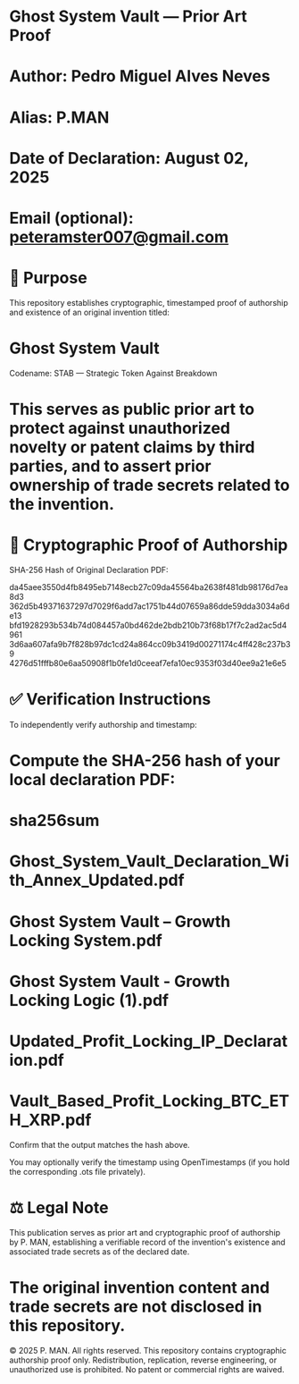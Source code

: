 # Ghost System Vault — Prior Art Proof
# Author: Pedro Miguel Alves Neves
# Alias: P.MAN
# Date of Declaration: August 02, 2025
# Email (optional): peteramster007@gmail.com

# 🧭 Purpose
This repository establishes cryptographic, timestamped proof of authorship and existence of an original invention titled:

# Ghost System Vault
Codename: STAB — Strategic Token Against Breakdown

# This serves as public prior art to protect against unauthorized novelty or patent claims by third parties, and to assert prior ownership of trade secrets related to the invention.

# 🔐 Cryptographic Proof of Authorship
SHA-256 Hash of Original Declaration PDF:

da45aee3550d4fb8495eb7148ecb27c09da45564ba2638f481db98176d7ea8d3
362d5b49371637297d7029f6add7ac1751b44d07659a86dde59dda3034a6de13
bfd1928293b534b74d084457a0bd462de2bdb210b73f68b17f7c2ad2ac5d4961
3d6aa607afa9b7f828b97dc1cd24a864cc09b3419d00271174c4ff428c237b39
4276d51fffb80e6aa50908f1b0fe1d0ceeaf7efa10ec9353f03d40ee9a21e6e5

# ✅ Verification Instructions
To independently verify authorship and timestamp:

# Compute the SHA-256 hash of your local declaration PDF:

# sha256sum 
# Ghost_System_Vault_Declaration_With_Annex_Updated.pdf
# Ghost System Vault – Growth Locking System.pdf
# Ghost System Vault - Growth Locking Logic (1).pdf
# Updated_Profit_Locking_IP_Declaration.pdf
# Vault_Based_Profit_Locking_BTC_ETH_XRP.pdf
Confirm that the output matches the hash above.

You may optionally verify the timestamp using OpenTimestamps (if you hold the corresponding .ots file privately).

# ⚖️ Legal Note
This publication serves as prior art and cryptographic proof of authorship by P. MAN, establishing a verifiable record of the invention's existence and associated trade secrets as of the declared date.

# The original invention content and trade secrets are not disclosed in this repository.

© 2025 P. MAN. All rights reserved. This repository contains cryptographic authorship proof only. Redistribution, replication, reverse engineering, or unauthorized use is prohibited. No patent or commercial rights are waived.




